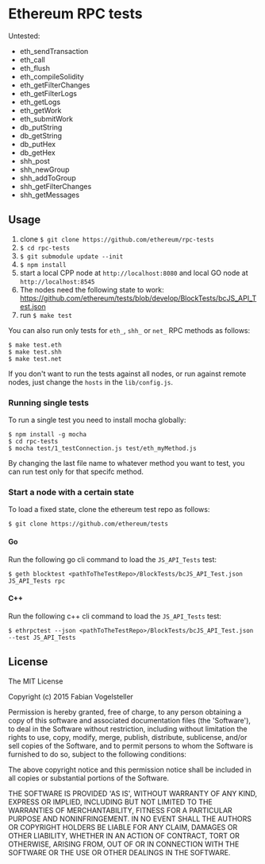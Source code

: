 # Ethereum RPC tests


Untested:

- eth_sendTransaction
- eth_call
- eth_flush
- eth_compileSolidity
- eth_getFilterChanges
- eth_getFilterLogs
- eth_getLogs
- eth_getWork
- eth_submitWork
- db_putString
- db_getString
- db_putHex
- db_getHex
- shh_post
- shh_newGroup
- shh_addToGroup
- shh_getFilterChanges
- shh_getMessages


## Usage

1. clone `$ git clone https://github.com/ethereum/rpc-tests`
2. `$ cd rpc-tests`
3. `$ git submodule update --init`
4. `$ npm install`
5. start a local CPP node at `http://localhost:8080` and local GO node at `http://localhost:8545`
6. The nodes need the following state to work: https://github.com/ethereum/tests/blob/develop/BlockTests/bcJS_API_Test.json
7. run `$ make test`

You can also run only tests for `eth_`, `shh_` or `net_` RPC methods as follows:

    $ make test.eth
    $ make test.shh
    $ make test.net

If you don't want to run the tests against all nodes, or run against remote nodes, just change the `hosts` in the `lib/config.js`.

### Running single tests

To run a single test you need to install mocha globally:

    $ npm install -g mocha
    $ cd rpc-tests
    $ mocha test/1_testConnection.js test/eth_myMethod.js

By changing the last file name to whatever method you want to test, you can run test only for that specifc method.

### Start a node with a certain state

To load a fixed state, clone the ethereum test repo as follows:

    $ git clone https://github.com/ethereum/tests

#### Go

Run the following go cli command to load the `JS_API_Tests` test:

    $ geth blocktest <pathToTheTestRepo>/BlockTests/bcJS_API_Test.json JS_API_Tests rpc

#### C++


Run the following c++ cli command to load the `JS_API_Tests` test:

    $ ethrpctest --json <pathToTheTestRepo>/BlockTests/bcJS_API_Test.json --test JS_API_Tests

## License

The MIT License

Copyright (c) 2015 Fabian Vogelsteller

Permission is hereby granted, free of charge, to any person obtaining
a copy of this software and associated documentation files (the
'Software'), to deal in the Software without restriction, including
without limitation the rights to use, copy, modify, merge, publish,
distribute, sublicense, and/or sell copies of the Software, and to
permit persons to whom the Software is furnished to do so, subject to
the following conditions:

The above copyright notice and this permission notice shall be
included in all copies or substantial portions of the Software.

THE SOFTWARE IS PROVIDED 'AS IS', WITHOUT WARRANTY OF ANY KIND,
EXPRESS OR IMPLIED, INCLUDING BUT NOT LIMITED TO THE WARRANTIES OF
MERCHANTABILITY, FITNESS FOR A PARTICULAR PURPOSE AND NONINFRINGEMENT.
IN NO EVENT SHALL THE AUTHORS OR COPYRIGHT HOLDERS BE LIABLE FOR ANY
CLAIM, DAMAGES OR OTHER LIABILITY, WHETHER IN AN ACTION OF CONTRACT,
TORT OR OTHERWISE, ARISING FROM, OUT OF OR IN CONNECTION WITH THE
SOFTWARE OR THE USE OR OTHER DEALINGS IN THE SOFTWARE.
